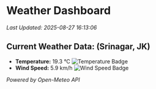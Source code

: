
# Weather Dashboard

_Last Updated: 2025-08-27 16:13:06_

## Current Weather Data: (Srinagar, JK)
- **Temperature:** 19.3 °C ![Temperature Badge](https://img.shields.io/badge/Temperature-Low%20Temp-blue)
- **Wind Speed:** 5.9 km/h ![Wind Speed Badge](https://img.shields.io/badge/Wind%20Speed-Light%20Wind-blue)

*Powered by Open-Meteo API*
